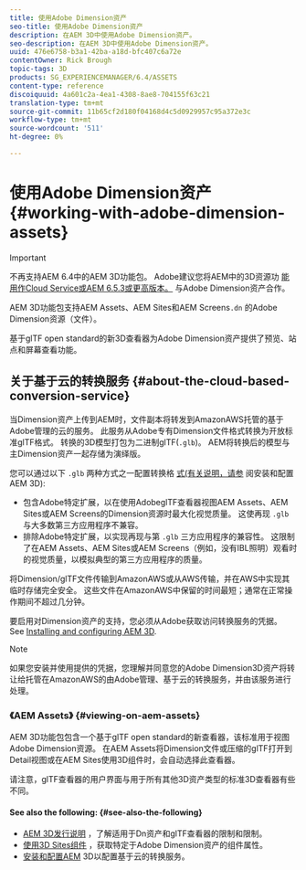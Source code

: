 ```yaml
---
title: 使用Adobe Dimension资产
seo-title: 使用Adobe Dimension资产
description: 在AEM 3D中使用Adobe Dimension资产。
seo-description: 在AEM 3D中使用Adobe Dimension资产。
uuid: 476e6758-b3a1-42ba-a18d-bfc407c6a72e
contentOwner: Rick Brough
topic-tags: 3D
products: SG_EXPERIENCEMANAGER/6.4/ASSETS
content-type: reference
discoiquuid: 4a601c2a-4ea1-4308-8ae8-704155f63c21
translation-type: tm+mt
source-git-commit: 11b65cf2d180f04168d4c5d0929957c95a372e3c
workflow-type: tm+mt
source-wordcount: '511'
ht-degree: 0%

---
```



# 使用Adobe Dimension资产 {#working-with-adobe-dimension-assets}

>[!IMPORTANT]
>
>不再支持AEM 6.4中的AEM 3D功能包。 Adobe建议您将AEM中的3D资源功 [能用作Cloud Service](https://docs.adobe.com/content/help/en/experience-manager-cloud-service/assets/dynamicmedia/assets-3d.html)[或AEM 6.5.3或更高版本。](https://docs.adobe.com/content/help/en/experience-manager-65/assets/dynamic/assets-3d.html) 与Adobe Dimension资产合作。

AEM 3D功能包支持AEM Assets、AEM Sites和AEM Screens`.dn` 的Adobe Dimension资源（文件）。

基于glTF open standard的新3D查看器为Adobe Dimension资产提供了预览、站点和屏幕查看功能。

## 关于基于云的转换服务 {#about-the-cloud-based-conversion-service}

当Dimension资产上传到AEM时，文件副本将转发到AmazonAWS托管的基于Adobe管理的云的服务。 此服务从Adobe专有Dimension文件格式转换为开放标准glTF格式。 转换的3D模型打包为二进制glTF(`.glb`)。 AEM将转换后的模型与主Dimension资产一起存储为演绎版。

您可以通过以下 `.glb` 两种方式之一配置转换格 [式(有关说明，请参](install-config-3d.md) 阅安装和配置AEM 3D):

* 包含Adobe特定扩展，以在使用AdobeglTF查看器视图AEM Assets、AEM Sites或AEM Screens的Dimension资源时最大化视觉质量。 这使再现 `.glb` 与大多数第三方应用程序不兼容。
* 排除Adobe特定扩展，以实现再现与第 `.glb` 三方应用程序的兼容性。 这限制了在AEM Assets、AEM Sites或AEM Screens（例如，没有IBL照明）观看时的视觉质量，以模拟典型的第三方应用程序的质量。

将Dimension/glTF文件传输到AmazonAWS或从AWS传输，并在AWS中实现其临时存储完全安全。 这些文件在AmazonAWS中保留的时间最短；通常在正常操作期间不超过几分钟。

要启用对Dimension资产的支持，您必须从Adobe获取访问转换服务的凭据。 See [Installing and configuring AEM 3D](install-config-3d.md).

>[!NOTE]
>
>如果您安装并使用提供的凭据，您理解并同意您的Adobe Dimension3D资产将转让给托管在AmazonAWS的由Adobe管理、基于云的转换服务，并由该服务进行处理。

### 《AEM Assets》 {#viewing-on-aem-assets}

AEM 3D功能包包含一个基于glTF open standard的新查看器，该标准用于视图Adobe Dimension资源。 在AEM Assets将Dimension文件或压缩的glTF打开到Detail视图或在AEM Sites使用3D组件时，会自动选择此查看器。

请注意，glTF查看器的用户界面与用于所有其他3D资产类型的标准3D查看器有些不同。

#### See also the following: {#see-also-the-following}

* [AEM 3D发行说明](/help/release-notes/aem3d-release-notes.md) ，了解适用于Dn资产和glTF查看器的限制和限制。
* [使用3D Sites组件](using-the-3d-sites-component.md) ，获取特定于Adobe Dimension资产的组件属性。
* [安装和配置AEM](install-config-3d.md) 3D以配置基于云的转换服务。

